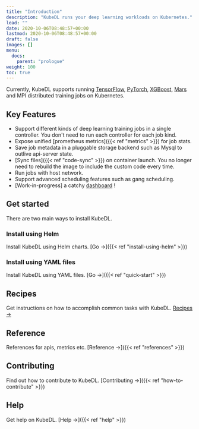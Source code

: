 ```yaml
---
title: "Introduction"
description: "KubeDL runs your deep learning workloads on Kubernetes."
lead: ""
date: 2020-10-06T08:48:57+00:00
lastmod: 2020-10-06T08:48:57+00:00
draft: false
images: []
menu:
  docs:
    parent: "prologue"
weight: 100
toc: true
---
```

Currently, KubeDL supports running [TensorFlow](https://github.com/tensorflow/tensorflow), [PyTorch](https://github.com/pytorch/pytorch),
[XGBoost](https://github.com/dmlc/xgboost), [Mars](https://github.com/mars-project/mars) and MPI distributed training jobs on Kubernetes.

## Key Features
- Support different kinds of deep learning training jobs in a single controller. You don't need to run each controller for each job kind.
- Expose unified [prometheus metrics]({{< ref "metrics" >}}) for job stats.
- Save job metadata in a pluggable storage backend such as Mysql to outlive api-server state.
- [Sync files]({{< ref "code-sync" >}}) on container launch. You no longer need to rebuild the image to include the custom code every time.
- Run jobs with host network.
- Support advanced scheduling features such as gang scheduling.
- [Work-in-progress] a catchy [dashboard](#job-dashboard) !

## Get started

There are two main ways to install KubeDL.

### Install using Helm

Install KubeDL using Helm charts. [Go →]({{< ref "install-using-helm" >}})


### Install using YAML files

Install KubeDL using YAML files. [Go →]({{< ref "quick-start" >}})

## Recipes

Get instructions on how to accomplish common tasks with KubeDL. [Recipes →](https://getdoks.org/docs/recipes/project-configuration/)

## Reference

References for apis, metrics etc. [Reference →]({{< ref "references" >}})

## Contributing

Find out how to contribute to KubeDL. [Contributing →]({{< ref "how-to-contribute" >}})

## Help

Get help on KubeDL. [Help →]({{< ref "help" >}})
